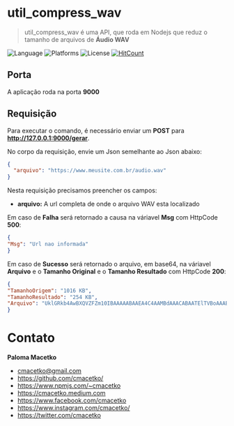 # util_compress_wav

>  util_compress_wav é uma API, que roda em Nodejs que reduz o tamanho de arquivos de **Áudio WAV**

![Language](https://img.shields.io/badge/language-nodejs-orange)
![Platforms](https://img.shields.io/badge/platforms-Windows%2C%20macOS%20and%20Linux-blue)
![License](https://img.shields.io/github/license/cmacetko/util_compress_wav)
[![HitCount](http://hits.dwyl.com/cmacetko/util_compress_wav.svg)](http://hits.dwyl.com/cmacetko/util_compress_wav)

## Porta

A aplicação roda na porta **9000**

## Requisição

Para executar o comando, é necessário enviar um **POST** para **http://127.0.0.1:9000/gerar**.

No corpo da requisição, envie um Json semelhante ao Json abaixo:
```json
{
  "arquivo": "https://www.meusite.com.br/audio.wav"
}
```

Nesta requisição precisamos preencher os campos:
- **arquivo:** A url completa de onde o arquivo WAV esta localizado

Em caso de **Falha** será retornado a causa na váriavel **Msg** com HttpCode **500**:
```json
{
"Msg": "Url nao informada"
}
```

Em caso de **Sucesso** será retornado o arquivo, em base64, na váriavel **Arquivo** e o **Tamanho Original** e o **Tamanho Resultado** com HttpCode **200**:
```json
{
"TamanhoOrigem": "1016 KB",
"TamanhoResultado": "254 KB",
"Arquivo": "UklGRkb4AwBXQVZFZm10IBAAAAABAAEA4C4AAMBdAAACABAATElTVBoAAABJTkZPSVNGVA0AAABMYXZmNjA"
}
```

# Contato

**Paloma Macetko**
- cmacetko@gmail.com
- https://github.com/cmacetko/
- https://www.npmjs.com/~cmacetko
- https://cmacetko.medium.com
- https://www.facebook.com/cmacetko
- https://www.instagram.com/cmacetko/
- https://twitter.com/cmacetko